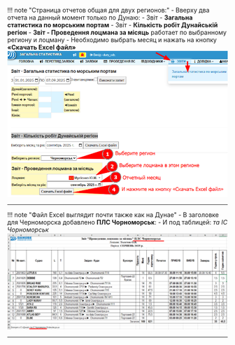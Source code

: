 !!! note "Страница отчетов общая для двух регионов:"
    - Вверху два отчета на данный момент только по Дунаю:
      - Звіт - **Загальна статистика по морським портам**
      - Звіт - **Кількість робіт Дунайській регіон**
    - **Звіт - Проведення лоцмана за місяць** работает по выбранному региону и лоцману
    - Необходимо выбрать месяц и нажать на кнопку **«Скачать Excel файл»**
    ![Проведення лоцмана за місяць](/images/report_02_pilot_one_month_01.png)

---

!!! note "Файл Excel выглядит почти также как на Дунае"
    - В заголовке для Черноморска добавлено **ПЛС Чорноморськ**:
    - И под таблицей:  *та ІС Чорноморськ*
    ![Файл Excel](/images/report_02_pilot_one_month_02.png)
    
---
